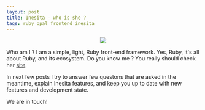 ```yaml
---
layout: post
title: Inesita - who is she ?
tags: ruby opal frontend inesita
---
```


<center><img src="http://inesita-rb.github.io/images/inesita.gif"/></center>

Who am I ? I am a simple, light, Ruby front-end framework. Yes, Ruby, it's all about Ruby, and its ecosystem.
Do you know me ? You really should check her [site](http://inesita-rb.github.io/).

In next few posts I try to answer few questons that are asked in the meantime, explain Inesita features, and keep you up to date with new features and development state.

We are in touch!
